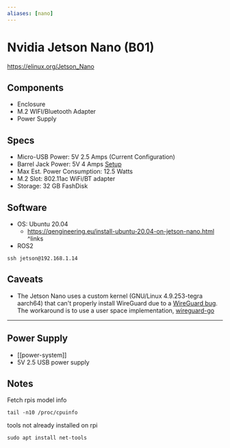 ```yaml
---
aliases: [nano]
---
```

# Nvidia Jetson Nano (B01)
https://elinux.org/Jetson_Nano
## Components
- Enclosure
- M.2 WIFI/Bluetooth Adapter
- Power Supply

## Specs
-  Micro-USB Power: 5V 2.5 Amps (Current Configuration)
- Barrel Jack Power: 5V 4 Amps [Setup](https://www.jetsonhacks.com/2019/04/10/jetson-nano-use-more-power/)
- Max Est. Power Consumption:  12.5 Watts
- M.2 Slot: 802.11ac WiFi/BT adapter 
- Storage: 32 GB FashDisk

## Software
- OS: Ubuntu 20.04
	- https://qengineering.eu/install-ubuntu-20.04-on-jetson-nano.html ^links
- ROS2

```shell
ssh jetson@192.168.1.14
```

## Caveats
- The Jetson Nano uses a custom kernel (GNU/Linux 4.9.253-tegra aarch64) that can't properly install WireGuard due to a [WireGuard bug](https://forums.developer.nvidia.com/t/kernel-error-when-using-wireguard/184764). The workaround is to use a user space implementation, [wireguard-go](https://github.com/WireGuard/wireguard-go)
---


## Power Supply
- [[power-system]]
- 5V 2.5 USB power supply

## Notes
Fetch rpis model info
```shell
tail -n10 /proc/cpuinfo
```

tools not already installed on rpi
```shell
sudo apt install net-tools
```